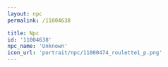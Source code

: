 ```yaml
---
layout: npc
permalink: /11004638

title: Npc
id: '11004638'
npc_name: 'Unknown'
icon_url: 'portrait/npc/11000474_roulette1_p.png'
---
```

